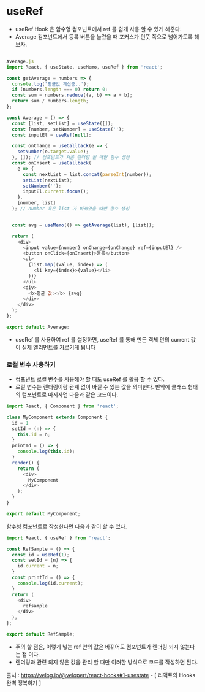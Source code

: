 <h1> useRef </h1>

- useRef Hook 은 함수형 컴포넌트에서 ref 를 쉽게 사용 할 수 있게 해준다. 
- Average 컴포넌트에서 등록 버튼을 눌렀을 때 포커스가 인풋 쪽으로 넘어가도록 해보자.

```javascript

Average.js
import React, { useState, useMemo, useRef } from 'react';

const getAverage = numbers => {
  console.log('평균값 계산중..');
  if (numbers.length === 0) return 0;
  const sum = numbers.reduce((a, b) => a + b);
  return sum / numbers.length;
};

const Average = () => {
  const [list, setList] = useState([]);
  const [number, setNumber] = useState('');
  const inputEl = useRef(null);

  const onChange = useCallback(e => {
    setNumber(e.target.value);
  }, []); // 컴포넌트가 처음 렌더링 될 때만 함수 생성
  const onInsert = useCallback(
    e => {
      const nextList = list.concat(parseInt(number));
      setList(nextList);
      setNumber('');
      inputEl.current.focus();
    },
    [number, list]
  ); // number 혹은 list 가 바뀌었을 때만 함수 생성


  const avg = useMemo(() => getAverage(list), [list]);

  return (
    <div>
      <input value={number} onChange={onChange} ref={inputEl} />
      <button onClick={onInsert}>등록</button>
      <ul>
        {list.map((value, index) => (
          <li key={index}>{value}</li>
        ))}
      </ul>
      <div>
        <b>평균 값:</b> {avg}
      </div>
    </div>
  );
};

export default Average;

```

- useRef 를 사용하여 ref 를 설정하면, useRef 를 통해 만든 객체 안의 current 값이 실제 엘리먼트를 가르키게 됩니다

<h3> 로컬 변수 사용하기 </h3>

- 컴포넌트 로컬 변수를 사용해야 할 때도 useRef 를 활용 할 수 있다. 
- 로컬 변수는 렌더링이랑 관계 없이 바뀔 수 있는 값을 의미한다. 만약에 클래스 형태의 컴포넌트로 따지자면 다음과 같은 코드이다.

``` javascript
import React, { Component } from 'react';

class MyComponent extends Component {
  id = 1
  setId = (n) => {
    this.id = n;
  }
  printId = () => {
    console.log(this.id);
  }
  render() {
    return (
      <div>
        MyComponent
      </div>
    );
  }
}

export default MyComponent;
```

함수형 컴포넌트로 작성한다면 다음과 같이 할 수 있다.

```javascript
import React, { useRef } from 'react';

const RefSample = () => {
  const id = useRef(1);
  const setId = (n) => {
    id.current = n;
  }
  const printId = () => {
    console.log(id.current);
  }
  return (
    <div>
      refsample
    </div>
  );
};

export default RefSample;
```

- 주의 할 점은, 이렇게 넣는 ref 안의 값은 바뀌어도 컴포넌트가 렌더링 되지 않는다는 점 이다. 
- 렌더링과 관련 되지 않은 값을 관리 할 때만 이러한 방식으로 코드를 작성하면 된다.

출처 : https://velog.io/@velopert/react-hooks#1-usestate - [ 리액트의 Hooks 완벽 정복하기 ]
